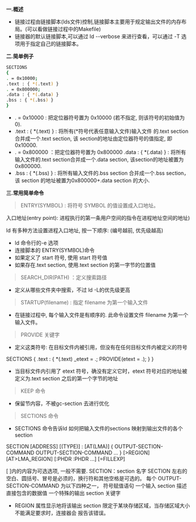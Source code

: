 **一.概述**

- 链接过程由链接脚本(lds文件)控制,链接脚本主要用于规定输出文件的内存布局。(可以看做链接过程中的Makefile)
- 链接器的默认链接脚本,可以通过 ld --verbose 来进行查看，可以通过  -T 选项用于指定自己的链接脚本。

**二.简单例子**

```bash
SECTIONS
{
. = 0x10000;
.text : { *(.text) }
. = 0x800000;
.data : { *(.data) }
.bss : { *(.bss) }
}
```
- . = 0x10000 : 把定位器符号置为 0x10000 (若不指定, 则该符号的初始值为 0).
- .text : { *(.text) } : 将所有(*符号代表任意输入文件)输入文件  的.text section 合并成一个.text section, 该 section的地址由定位器符号的值指定, 即 0x10000.
- . = 0x800000 ：把定位器符号置为 0x800000
.data : { *(.data) } : 将所有输入文件的.text section合并成一个.data section, 该section的地址被置为0x800000.
- .bss : { *(.bss) } : 将所有输入文件的.bss section 合并成一个.bss section，该 section 的地址被置为0x800000+.data section 的大小.

**三.常用简单命令**

>ENTRY(SYMBOL) : 将符号 SYMBOL 的值设置成入口地址。

 入口地址(entry point): 进程执行的第一条用户空间的指令在进程地址空间的地址)

ld 有多种方法设置进程入口地址, 按一下顺序: (编号越前, 优先级越高)

 - ld 命令行的-e 选项
 - 连接脚本的 ENTRY(SYMBOL)命令
 - 如果定义了 start 符号, 使用 start 符号值
-  如果存在.text section, 使用.text section 的第一字节的位置值

 > SEARCH_DIR(PATH) ：定义搜索路径

- 定义从哪些文件夹中搜索，不过 ld -L的优先级更高

>STARTUP(filename) : 指定 filename 为第一个输入文件

- 在链接过程中, 每个输入文件是有顺序的. 此命令设置文件 filename 为第一个输入文件。

>PROVIDE 关键字
- 定义这类符号: 在目标文件内被引用，但没有在任何目标文件内被定义的符号

SECTIONS
{
.text :
{
*(.text)
_etext = .;
PROVIDE(etext = .);
}
}

- 当目标文件内引用了 etext 符号，确没有定义它时，etext 符号对应的地址被定义为.text section 之后的第一个字节的地址

> KEEP 命令

- 保留节内容，不被gc-section 去进行优化

>SECTIONS 命令

- SECTIONS 命令告诉ld 如何把输入文件的sections 映射到输出文件的各个section

SECTION [ADDRESS] [(TYPE)] : [AT(LMA)]
{
OUTPUT-SECTION-COMMAND
OUTPUT-SECTION-COMMAND
...
} [>REGION] [AT>LMA_REGION] [:PHDR :PHDR ...] [=FILLEXP]

[ ]内的内容为可选选项, 一般不需要.
SECTION：section 名字
SECTION 左右的空白、圆括号、冒号是必须的，换行符和其他空格是可选的。
每个 OUTPUT-SECTION-COMMAND 为以下四种之一，
符号赋值语句
一个输入 section 描述
直接包含的数据值
一个特殊的输出 section 关键字

-  REGION 属性显示地将该输出 section 限定于某块存储区域，当存储区域大小不能满足要求时，连接器会
报告该错误。





























